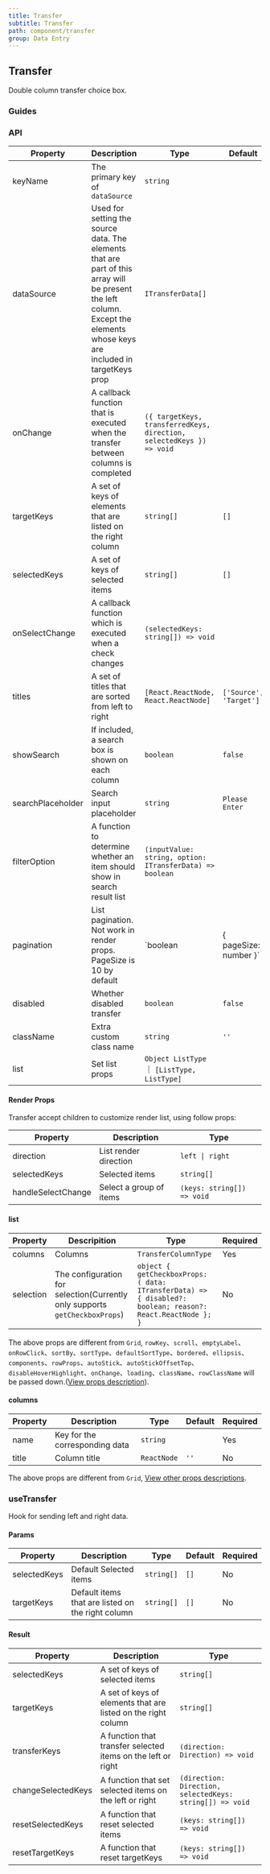 ```yaml
---
title: Transfer
subtitle: Transfer
path: component/transfer
group: Data Entry
---
```


## Transfer

Double column transfer choice box.

### Guides

### API

| Property          | Description                                                                                                                                                                | Type                                                                 | Default                                | Required |
| ----------------- | -------------------------------------------------------------------------------------------------------------------------------------------------------------------------- | -------------------------------------------------------------------- | ---------------------- | -------- |
| keyName           | The primary key of `dataSource`                                                                                                                                            | `string`                                                             |                        | Yes      |
| dataSource        | Used for setting the source data. The elements that are part of this array will be present the left column. Except the elements whose keys are included in targetKeys prop | `ITransferData[]`                                                    |                        | Yes      |
| onChange          | A callback function that is executed when the transfer between columns is completed                                                                                        | `({ targetKeys, transferredKeys, direction, selectedKeys }) => void` |                        | Yes      |
| targetKeys        | A set of keys of elements that are listed on the right column                                                                                                              | `string[]`                                                           | `[]`                   | No       |
| selectedKeys      | A set of keys of selected items                                                                                                                                            | `string[]`                                                           | `[]`                   | No       |
| onSelectChange    | A callback function which is executed when a check changes                                                                                                                 | `(selectedKeys: string[]) => void`                                   |                        | No       |
| titles            | A set of titles that are sorted from left to right                                                                                                                         | `[React.ReactNode, React.ReactNode]`                                 | `['Source', 'Target']` | No       |
| showSearch        | If included, a search box is shown on each column                                                                                                                          | `boolean`                                                            | `false`                | No       |
| searchPlaceholder | Search input placeholder                                                                                                                                                   | `string`                                                             | `Please Enter`         | No       |
| filterOption      | A function to determine whether an item should show in search result list                                                                                                  | `(inputValue: string, option: ITransferData) => boolean`             |                        | No       |
| pagination        | List pagination. Not work in render props. PageSize is 10 by default                                                                                                       | `boolean | { pageSize: number }`                                     |                        | No       |
| disabled          | Whether disabled transfer                                                                                                                                                  | `boolean`                                                            | `false`                | No       |
| className         | Extra custom class name                                                                                                                                                    | `string`                                                             | `''`                     | No       |
| list              | Set list props                                                                                                                                                             | `Object ListType` ｜ `[ListType, ListType]`                          |                        | No       |

#### Render Props

Transfer accept children to customize render list, using follow props:

| Property           | Description             | Type                       |
| ------------------ | ----------------------- | -------------------------- |
| direction          | List render direction   | `left \| right`            |
| selectedKeys       | Selected items          | `string[]`                 |
| handleSelectChange | Select a group of items | `(keys: string[]) => void` |

#### list

| Property  | Descripition                                                                | Type                                                                                                       | Required |
| --------- | --------------------------------------------------------------------------- | ---------------------------------------------------------------------------------------------------------- | -------- |
| columns   | Columns                                                                     | `TransferColumnType`                                                                                       | Yes      |
| selection | The configuration for selection(Currently only supports `getCheckboxProps`) | `object { getCheckboxProps: ( data: ITransferData) => { disabled?: boolean; reason?: React.ReactNode }; }` | No       |

The above props are different from `Grid`, `rowKey`、`scroll`、`emptyLabel`、`onRowClick`、`sortBy`、`sortType`、`defaultSortType`、`bordered`、`ellipsis`、`components`、`rowProps`、`autoStick`、`autoStickOffsetTop`、`disableHoverHighlight`、`onChange`、`loading`、`className`、`rowClassName` will be passed down.([View props description](https://youzan.github.io/zent/en/component/grid#api)).

#### columns

| Property | Description                    | Type        | Default | Required |
| -------- | ------------------------------ | ----------- | ------- | -------- |
| name     | Key for the corresponding data | `string`    |         | Yes      |
| title    | Column title                   | `ReactNode` | `''`      | No       |

The above props are different from `Grid`, [View other props descriptions](https://youzan.github.io/zent/en/component/grid#columns).

### useTransfer

Hook for sending left and right data.

#### Params

| Property     | Description                                       | Type       | Default | Required |
| ------------ | ------------------------------------------------- | ---------- | ------- | -------- |
| selectedKeys | Default Selected items                            | `string[]` | `[]`    | No       |
| targetKeys   | Default items that are listed on the right column | `string[]` | `[]`    | No       |

#### Result

| Property           | Description                                                   | Type                                                     |
| ------------------ | ------------------------------------------------------------- | -------------------------------------------------------- |
| selectedKeys       | A set of keys of selected items                               | `string[]`                                               |
| targetKeys         | A set of keys of elements that are listed on the right column | `string[]`                                               |
| transferKeys       | A function that transfer selected items on the left or right  | `(direction: Direction) => void`                         |
| changeSelectedKeys | A function that set selected items on the left or right       | `(direction: Direction, selectedKeys: string[]) => void` |
| resetSelectedKeys  | A function that reset selected items                          | `(keys: string[]) => void`                               |
| resetTargetKeys    | A function that reset targetKeys                              | `(keys: string[]) => void`                               |
